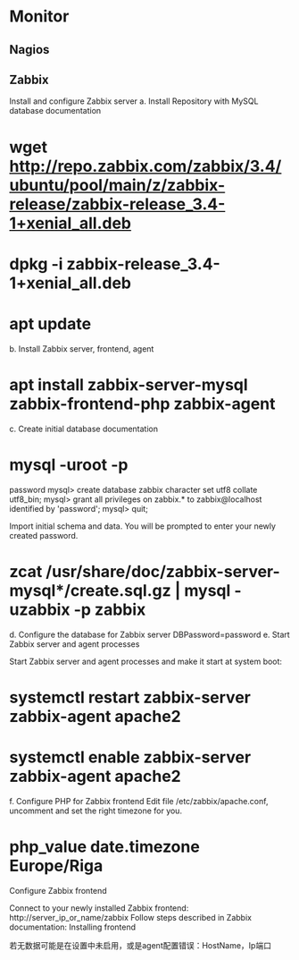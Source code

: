 # Monitor

## Nagios

## Zabbix

Install and configure Zabbix server
a. Install Repository with MySQL database
documentation
# wget http://repo.zabbix.com/zabbix/3.4/ubuntu/pool/main/z/zabbix-release/zabbix-release_3.4-1+xenial_all.deb
# dpkg -i zabbix-release_3.4-1+xenial_all.deb
# apt update
b. Install Zabbix server, frontend, agent
# apt install zabbix-server-mysql zabbix-frontend-php zabbix-agent
c. Create initial database
documentation
# mysql -uroot -p
password
mysql> create database zabbix character set utf8 collate utf8_bin;
mysql> grant all privileges on zabbix.* to zabbix@localhost identified by 'password';
mysql> quit;

Import initial schema and data. You will be prompted to enter your newly created password.
# zcat /usr/share/doc/zabbix-server-mysql*/create.sql.gz | mysql -uzabbix -p zabbix
d. Configure the database for Zabbix server
DBPassword=password
e. Start Zabbix server and agent processes

Start Zabbix server and agent processes and make it start at system boot:
# systemctl restart zabbix-server zabbix-agent apache2
# systemctl enable zabbix-server zabbix-agent apache2
f. Configure PHP for Zabbix frontend
Edit file /etc/zabbix/apache.conf, uncomment and set the right timezone for you.
# php_value date.timezone Europe/Riga


Configure Zabbix frontend

Connect to your newly installed Zabbix frontend: http://server_ip_or_name/zabbix
Follow steps described in Zabbix documentation: Installing frontend


若无数据可能是在设置中未启用，或是agent配置错误：HostName，Ip端口
